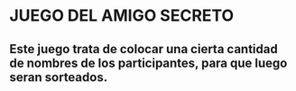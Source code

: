 
# JUEGO DEL AMIGO SECRETO

## **Este juego trata de colocar una cierta cantidad de nombres de los participantes, para que luego seran sorteados.**

